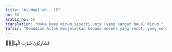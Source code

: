 ```yaml
---
title: "Al-Waqi'ah - 55"
no: 55
arabic_no: ٥٥
translation: "Maka kamu minum seperti unta (yang sangat haus) minum."
tafsir: "Kemudian Allah menjelaskan kepada mereka yang sesat, yang senantiasa mengerjakan dosa besar dengan mendustakan para rasul dan mengingkari hari kebangkitan dan hari pembalasan, bahwa mereka benar-benar akan memakan buah pohon zaqqum, dan karena perasaan lapar yang tak terhingga, bukan satu dua buah zaqqum yang dimakannya, melainkan mereka memakan sepenuh perutnya; dan karena perasaan haus dan dahaga yang tidak tertahankan lagi, maka mereka kembali minum air yang sangat panas bagaikan cairan timah dan tembaga yang mendidih, namun mereka tetap minum terus bagaikan minumnya unta yang sangat haus dan sangat dahaga."
---
```

فَشَارِبُوْنَ شُرْبَ الْهِيْمِۗ  